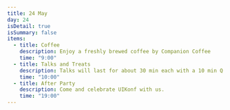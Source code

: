 ```yaml
---
title: 24 May
day: 24
isDetail: true
isSummary: false
items:
  - title: Coffee
    description: Enjoy a freshly brewed coffee by Companion Coffee
    time: "9:00"
  - title: Talks and Treats
    description: Talks will last for about 30 min each with a 10 min Q &amp; A session.<br/>Enjoy free drinks and lunch with vegan options and icecream in the sun. The full schedule will be published soon.
    time: "10:00"
  - title: After Party
    description: Come and celebrate UIKonf with us.
    time: "19:00"     
---
```


<!-- <div class="uk-grid">
                      <div class="uk-width-1-1">
                        <p class="uk-text-center">1 hour lunch break</p>
                      </div>
                    </div> -->